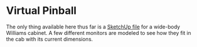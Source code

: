 # Virtual Pinball
The only thing available here thus far is a [SketchUp file](models/Virtual%20Pinball%Cabinet.skp) for a wide-body Williams cabinet.
A few different monitors are modeled to see how they fit in the cab with its current dimensions.
